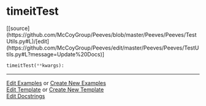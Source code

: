 # <a id="Peeves.Peeves.TestUtils.timeitTest">timeitTest</a>
<div class="docs-source-link" markdown="1">
[[source](https://github.com/McCoyGroup/Peeves/blob/master/Peeves/Peeves/TestUtils.py#L)/[edit](https://github.com/McCoyGroup/Peeves/edit/master/Peeves/Peeves/TestUtils.py#L?message=Update%20Docs)]
</div>

```python
timeitTest(**kwargs): 
```












---

[Edit Examples](https://github.com/McCoyGroup/Peeves/edit/gh-pages/ci/examples/Peeves/Peeves/TestUtils/timeitTest.md) or 
[Create New Examples](https://github.com/McCoyGroup/Peeves/new/gh-pages/?filename=ci/examples/Peeves/Peeves/TestUtils/timeitTest.md) <br/>
[Edit Template](https://github.com/McCoyGroup/Peeves/edit/gh-pages/ci/docs/Peeves/Peeves/TestUtils/timeitTest.md) or 
[Create New Template](https://github.com/McCoyGroup/Peeves/new/gh-pages/?filename=ci/docs/templates/Peeves/Peeves/TestUtils/timeitTest.md) <br/>
[Edit Docstrings](https://github.com/McCoyGroup/Peeves/edit/master/Peeves/Peeves/TestUtils.py#L?message=Update%20Docs)